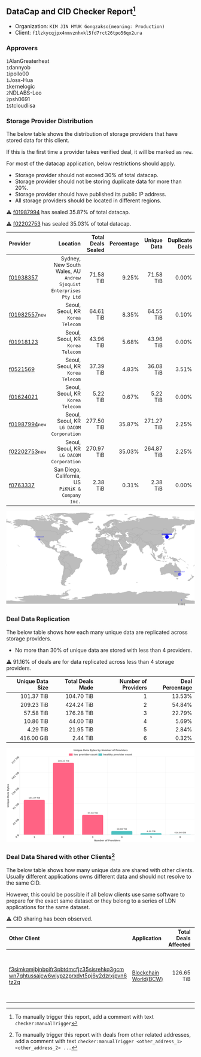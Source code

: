 ## DataCap and CID Checker Report[^1]
 - Organization: `KIM JIN HYUK Gongzakso(meaning: Production)`
 - Client: `f1lzkycqjpx4nmvznhxkl5fd7rct26tpo56qx2ura`
### Approvers
`1`AlanGreaterheat<br/>`1`dannyob<br/>`1`ipollo00<br/>`1`Joss-Hua<br/>`1`kernelogic<br/>`2`NDLABS-Leo<br/>`2`psh0691<br/>`1`stcloudlisa


### Storage Provider Distribution
The below table shows the distribution of storage providers that have stored data for this client.

If this is the first time a provider takes verified deal, it will be marked as `new`.

For most of the datacap application, below restrictions should apply.
 - Storage provider should not exceed 30% of total datacap.
 - Storage provider should not be storing duplicate data for more than 20%.
 - Storage provider should have published its public IP address.
 - All storage providers should be located in different regions.

⚠️ [f01987994](https://filfox.info/en/address/f01987994) has sealed 35.87% of total datacap.

⚠️ [f02202753](https://filfox.info/en/address/f02202753) has sealed 35.03% of total datacap.

| Provider                                                    |                                                              Location | Total Deals Sealed | Percentage | Unique Data | Duplicate Deals |
| :---------------------------------------------------------- | --------------------------------------------------------------------: | -----------------: | ---------: | ----------: | --------------: |
| [f01938357](https://filfox.info/en/address/f01938357)       | Sydney, New South Wales, AU<br/>`Andrew Sjoquist Enterprises Pty Ltd` |          71.58 TiB |      9.25% |   71.58 TiB |           0.00% |
| [f01982557](https://filfox.info/en/address/f01982557)`new`  |                                  Seoul, Seoul, KR<br/>`Korea Telecom` |          64.61 TiB |      8.35% |   64.55 TiB |           0.10% |
| [f01918123](https://filfox.info/en/address/f01918123)       |                                  Seoul, Seoul, KR<br/>`Korea Telecom` |          43.96 TiB |      5.68% |   43.96 TiB |           0.00% |
| [f0521569](https://filfox.info/en/address/f0521569)         |                                  Seoul, Seoul, KR<br/>`Korea Telecom` |          37.39 TiB |      4.83% |   36.08 TiB |           3.51% |
| [f01624021](https://filfox.info/en/address/f01624021)       |                                  Seoul, Seoul, KR<br/>`Korea Telecom` |           5.22 TiB |      0.67% |    5.22 TiB |           0.00% |
| [f01987994](https://filfox.info/en/address/f01987994)`new`  |                           Seoul, Seoul, KR<br/>`LG DACOM Corporation` |         277.50 TiB |     35.87% |  271.27 TiB |           2.25% |
| [f02202753](https://filfox.info/en/address/f02202753)`new`  |                           Seoul, Seoul, KR<br/>`LG DACOM Corporation` |         270.97 TiB |     35.03% |  264.87 TiB |           2.25% |
| [f0763337](https://filfox.info/en/address/f0763337)         |                 San Diego, California, US<br/>`PiKNiK & Company Inc.` |           2.38 TiB |      0.31% |    2.38 TiB |           0.00% |

<img src="https://raw.githubusercontent.com/data-preservation-programs/filplus-checker-assets/main/filecoin-project/filecoin-plus-large-datasets/issues/1038/1706868656898.png"/>

### Deal Data Replication
The below table shows how each many unique data are replicated across storage providers.

- No more than 30% of unique data are stored with less than 4 providers.

⚠️ 91.16% of deals are for data replicated across less than 4 storage providers.

| Unique Data Size | Total Deals Made | Number of Providers | Deal Percentage |
| ---------------: | ---------------: | ------------------: | --------------: |
|       101.37 TiB |       104.70 TiB |                   1 |          13.53% |
|       209.23 TiB |       424.24 TiB |                   2 |          54.84% |
|        57.58 TiB |       176.28 TiB |                   3 |          22.79% |
|        10.86 TiB |        44.00 TiB |                   4 |           5.69% |
|         4.29 TiB |        21.95 TiB |                   5 |           2.84% |
|       416.00 GiB |         2.44 TiB |                   6 |           0.32% |

<img src="https://raw.githubusercontent.com/data-preservation-programs/filplus-checker-assets/main/filecoin-project/filecoin-plus-large-datasets/issues/1038/1706868657484.png"/>

### Deal Data Shared with other Clients[^3]
The below table shows how many unique data are shared with other clients.
Usually different applications owns different data and should not resolve to the same CID.

However, this could be possible if all below clients use same software to prepare for the exact same dataset or they belong to a series of LDN applications for the same dataset.

⚠️ CID sharing has been observed.

| Other Client                                                                                                                                                                                                              | Application                                                                                            | Total Deals Affected | Unique CIDs | Approvers                                                                                         |
| :------------------------------------------------------------------------------------------------------------------------------------------------------------------------------------------------------------------------ | :----------------------------------------------------------------------------------------------------- | -------------------: | ----------: | :------------------------------------------------------------------------------------------------ |
| [f3simkqmjbjnbpifr3pbtdmcfjz35sisrehkq3gcm<br/>wn7ghtussajcw6wiypzzprxdvt5pj6y2dzrxjpvn6<br/>tz2q](https://filfox.info/en/address/f3simkqmjbjnbpifr3pbtdmcfjz35sisrehkq3gcmwn7ghtussajcw6wiypzzprxdvt5pj6y2dzrxjpvn6tz2q) | [Blockchain World\(BCW\)](https://github.com/filecoin-project/filecoin-plus-large-datasets/issues/166) |           126.65 TiB |       1,994 | `1`Alex11801<br/>`1`liyunzhi-666<br/>`1`MegTei<br/>`1`NDLABS-Leo<br/>`2`Reiers<br/>`1`stcloudlisa |

[^1]: To manually trigger this report, add a comment with text `checker:manualTrigger`

[^2]: Deals from those addresses are combined into this report as they are specified with `checker:manualTrigger`

[^3]: To manually trigger this report with deals from other related addresses, add a comment with text `checker:manualTrigger <other_address_1> <other_address_2> ...`
